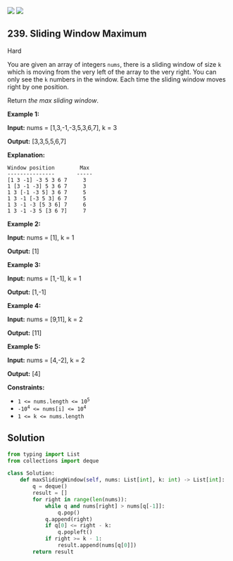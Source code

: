 [![](https://img.shields.io/github/stars/LeetCode-in-Python/LeetCode-in-Python?label=Stars&style=flat-square)](https://github.com/LeetCode-in-Python/LeetCode-in-Python)
[![](https://img.shields.io/github/forks/LeetCode-in-Python/LeetCode-in-Python?label=Fork%20me%20on%20GitHub%20&style=flat-square)](https://github.com/LeetCode-in-Python/LeetCode-in-Python/fork)

## 239\. Sliding Window Maximum

Hard

You are given an array of integers `nums`, there is a sliding window of size `k` which is moving from the very left of the array to the very right. You can only see the `k` numbers in the window. Each time the sliding window moves right by one position.

Return _the max sliding window_.

**Example 1:**

**Input:** nums = [1,3,-1,-3,5,3,6,7], k = 3

**Output:** [3,3,5,5,6,7]

**Explanation:**

    Window position        Max
    ---------------       -----
    [1 3 -1] -3 5 3 6 7     3
    1 [3 -1 -3] 5 3 6 7     3
    1 3 [-1 -3 5] 3 6 7     5
    1 3 -1 [-3 5 3] 6 7     5
    1 3 -1 -3 [5 3 6] 7     6
    1 3 -1 -3 5 [3 6 7]     7 

**Example 2:**

**Input:** nums = [1], k = 1

**Output:** [1] 

**Example 3:**

**Input:** nums = [1,-1], k = 1

**Output:** [1,-1] 

**Example 4:**

**Input:** nums = [9,11], k = 2

**Output:** [11] 

**Example 5:**

**Input:** nums = [4,-2], k = 2

**Output:** [4] 

**Constraints:**

*   <code>1 <= nums.length <= 10<sup>5</sup></code>
*   <code>-10<sup>4</sup> <= nums[i] <= 10<sup>4</sup></code>
*   `1 <= k <= nums.length`

## Solution

```python
from typing import List
from collections import deque

class Solution:
    def maxSlidingWindow(self, nums: List[int], k: int) -> List[int]:
        q = deque()
        result = []
        for right in range(len(nums)):
            while q and nums[right] > nums[q[-1]]:
                q.pop()
            q.append(right)
            if q[0] <= right - k:
                q.popleft()
            if right >= k - 1:
                result.append(nums[q[0]])
        return result
```